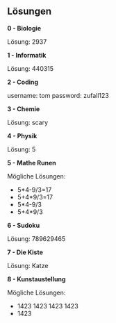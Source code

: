 ## Lösungen

**0 - Biologie**

Lösung: 2937

**1 - Informatik**

Lösung: 440315

**2 - Coding**

username: tom 
password: zufall123

**3 - Chemie**

Lösung: scary

**4 - Physik**

Lösung: 5

**5 - Mathe Runen**

Mögliche Lösungen:
- 5*4-9/3=17
- 5+4*9/3=17
- 5*4-9/3
- 5+4*9/3

**6 - Sudoku**

Lösung: 789629465

**7 - Die Kiste**

Lösung: Katze

**8 - Kunstaustellung**

Mögliche Lösungen:
- 1423 1423 1423 1423
- 1423
